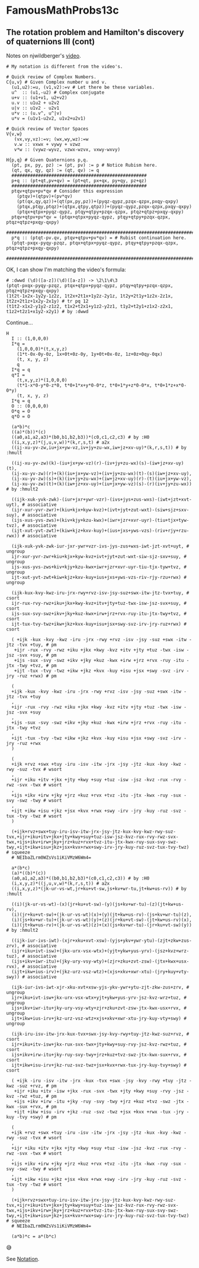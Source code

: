# FamousMathProbs13c
## The rotation problem and Hamilton's discovery of quaternions III (cont)

Notes on njwildberger's [video](http://www.youtube.com/watch?v=g22jAtg3QAk).

    # My notation is different from the video's.

    # Quick review of Complex Numbers.
    C{u,v} # Given Complex number u and v.
      (u1,u2):=u, (v1,v2):=v # Let there be these variables.
      u^  :: (u1,-u2) # Complex conjugate
      u+v :: (u1+v1, u2+v2)
      u.v :: u1u2 + u2v2
      u|v :: u1v2 - u2v1
      u*v :: (u.v^, u^|v)
      u*v = (u1v1-u2v2, u1v2+u2v1)

    # Quick review of Vector Spaces
    V{v,w}
       (vx,vy,vz):=v; (wx,wy,wz):=w
       v.w :: vxwx + vywy + vzwz
       v*w :: (vywz-wyvz, vzwx-wzvx, vxwy-wxvy)

    H{p,q} # Given Quaternions p,q.
      (pt, px, py, pz) := (pt, pv) := p # Notice Rubism here.
      (qt, qx, qy, qz) := (qt, qv) := q
      ###################################################
      p+q :: (pt+qt,pv+qv) = (pt+qt, px+qx, py+qy, pz+qz)
      ###################################################
      ptqv+qtpv+pv*qv # Consider this expression
        (ptqv)+(qtpv)+(pv*qv)
        (pt(qx,qy,qz))+(qt(px,py,pz))+(pyqz-qypz,pzqx-qzpx,pxqy-qxpy)
        (ptqx,ptqy,ptqz)+(qtpx,qtpy,qtpz))+(pyqz-qypz,pzqx-qzpx,pxqy-qxpy)
        (ptqx+qtpx+pyqz-qypz, ptqy+qtpy+pzqx-qzpx, ptqz+qtpz+pxqy-qxpy)
      ptqv+qtpv+pv*qv = (ptqx+qtpx+pyqz-qypz, ptqy+qtpy+pzqx-qzpx, ptqz+qtpz+pxqy-qxpy)
      ####################################################################################
      p*q :: (ptqt-pv.qv, ptqv+qtpv+pv*qv) = # Rubist continuation here.
      (ptqt-pxqx-pyqy-pzqz, ptqx+qtpx+pyqz-qypz, ptqy+qtpy+pzqx-qzpx, ptqz+qtpz+pxqy-qxpy)
      ####################################################################################

OK, I can show I'm matching the video's formula:

    # :dwwd (\d)([a-z])(\d)([a-z]) -> \2\1\4\3
    (ptqt-pxqx-pyqy-pzqz, ptqx+qtpx+pyqz-qypz, ptqy+qtpy+pzqx-qzpx, ptqz+qtpz+pxqy-qxpy)
    (1t2t-1x2x-1y2y-1z2z, 1t2x+2t1x+1y2z-2y1z, 1t2y+2t1y+1z2x-2z1x, 1t2z+2t1z+1x2y-2x1y) # tr pq 12
    (t1t2-x1x2-y1y2-z1z2, t1x2+t2x1+y1z2-y2z1, t1y2+t2y1+z1x2-z2x1, t1z2+t2z1+x1y2-x2y1) # by :dwwd

Continue...

    H
      I :: (1,0,0,0)
      I*q =
        (1,0,0,0)*(t,x,y,z)
        (1*t-0x-0y-0z, 1x+0t+0z-0y, 1y+0t+0x-0z, 1z+0z+0qy-0qx)
        (t, x, y, z)
        q
      I*q = q
      q*I =
        (t,x,y,z)*(1,0,0,0)
        (t*1-x*0-y*0-z*0, t*0+1*x+y*0-0*z, t*0+1*y+z*0-0*x, t*0+1*z+x*0-0*y)
        (t, x, y, z)
      I*q = q
      O :: (0,0,0,0)
      O*q = O
      q*O = O

      (a*b)*c
      ((a)*(b))*(c)
      ((a0,a1,a2,a3)*(b0,b1,b2,b3))*(c0,c1,c2,c3) # by :H0
      ((i,x,y,z)*(j,u,v,w))*(k,r,s,t) # a2x
      ((ij-xu-yv-zw,iu+jx+yw-vz,iv+jy+zu-wx,iw+jz+xv-uy)*(k,r,s,t)) # by :hmult

      ((ij-xu-yv-zw)(k)-(iu+jx+yw-vz)(r)-(iv+jy+zu-wx)(s)-(iw+jz+xv-uy)(t),
      (ij-xu-yv-zw)(r)+(k)(iu+jx+yw-vz)+(iv+jy+zu-wx)(t)-(s)(iw+jz+xv-uy),
      (ij-xu-yv-zw)(s)+(k)(iv+jy+zu-wx)+(iw+jz+xv-uy)(r)-(t)(iu+jx+yw-vz),
      (ij-xu-yv-zw)(t)+(k)(iw+jz+xv-uy)+(iu+jx+yw-vz)(s)-(r)(iv+jy+zu-wx)) # by :hmult2

      ((ijk-xuk-yvk-zwk)-(iur+jxr+ywr-vzr)-(ivs+jys+zus-wxs)-(iwt+jzt+xvt-uyt), # associative
      (ijr-xur-yvr-zwr)+(kiu+kjx+kyw-kvz)+(ivt+jyt+zut-wxt)-(siw+sjz+sxv-suy), # associative
      (ijs-xus-yvs-zws)+(kiv+kjy+kzu-kwx)+(iwr+jzr+xvr-uyr)-(tiu+tjx+tyw-tvz), # associative
      (ijt-xut-yvt-zwt)+(kiw+kjz+kxv-kuy)+(ius+jxs+yws-vzs)-(riv+rjy+rzu-rwx)) # associative

      (ijk-xuk-yvk-zwk-iur-jxr-ywr+vzr-ivs-jys-zus+wxs-iwt-jzt-xvt+uyt, # ungroup
      ijr-xur-yvr-zwr+kiu+kjx+kyw-kvz+ivt+jyt+zut-wxt-siw-sjz-sxv+suy, # ungroup
      ijs-xus-yvs-zws+kiv+kjy+kzu-kwx+iwr+jzr+xvr-uyr-tiu-tjx-tyw+tvz, # ungroup
      ijt-xut-yvt-zwt+kiw+kjz+kxv-kuy+ius+jxs+yws-vzs-riv-rjy-rzu+rwx) # ungroup

      (ijk-kux-kvy-kwz-iru-jrx-rwy+rvz-isv-jsy-suz+swx-itw-jtz-tvx+tuy, # csort
      ijr-rux-rvy-rwz+iku+jkx+kwy-kvz+itv+jty+tuz-twx-isw-jsz-svx+suy, # csort
      ijs-sux-svy-swz+ikv+jky+kuz-kwx+irw+jrz+rvx-ruy-itu-jtx-twy+tvz, # csort
      ijt-tux-tvy-twz+ikw+jkz+kvx-kuy+isu+jsx+swy-svz-irv-jry-ruz+rwx) # csort

      ( +ijk -kux -kvy -kwz -iru -jrx -rwy +rvz -isv -jsy -suz +swx -itw -jtz -tvx +tuy, # pm
       +ijr -rux -rvy -rwz +iku +jkx +kwy -kvz +itv +jty +tuz -twx -isw -jsz -svx +suy, # pm
       +ijs -sux -svy -swz +ikv +jky +kuz -kwx +irw +jrz +rvx -ruy -itu -jtx -twy +tvz, # pm
       +ijt -tux -tvy -twz +ikw +jkz +kvx -kuy +isu +jsx +swy -svz -irv -jry -ruz +rwx) # pm

      (
      +ijk -kux -kvy -kwz -iru -jrx -rwy +rvz -isv -jsy -suz +swx -itw -jtz -tvx +tuy
      ,
      +ijr -rux -rvy -rwz +iku +jkx +kwy -kvz +itv +jty +tuz -twx -isw -jsz -svx +suy
      ,
      +ijs -sux -svy -swz +ikv +jky +kuz -kwx +irw +jrz +rvx -ruy -itu -jtx -twy +tvz
      ,
      +ijt -tux -tvy -twz +ikw +jkz +kvx -kuy +isu +jsx +swy -svz -irv -jry -ruz +rwx
      )

      (
      +ijk +rvz +swx +tuy -iru -isv -itw -jrx -jsy -jtz -kux -kvy -kwz -rwy -suz -tvx # wsort
      ,
      +ijr +iku +itv +jkx +jty +kwy +suy +tuz -isw -jsz -kvz -rux -rvy -rwz -svx -twx # wsort
      ,
      +ijs +ikv +irw +jky +jrz +kuz +rvx +tvz -itu -jtx -kwx -ruy -sux -svy -swz -twy # wsort
      ,
      +ijt +ikw +isu +jkz +jsx +kvx +rwx +swy -irv -jry -kuy -ruz -svz -tux -tvy -twz # wsort
      )

      (+ijk+rvz+swx+tuy-iru-isv-itw-jrx-jsy-jtz-kux-kvy-kwz-rwy-suz-tvx,+ijr+iku+itv+jkx+jty+kwy+suy+tuz-isw-jsz-kvz-rux-rvy-rwz-svx-twx,+ijs+ikv+irw+jky+jrz+kuz+rvx+tvz-itu-jtx-kwx-ruy-sux-svy-swz-twy,+ijt+ikw+isu+jkz+jsx+kvx+rwx+swy-irv-jry-kuy-ruz-svz-tux-tvy-twz) # squeeze
      # NEIbaZLrm0WZsVs1iKiVMzW6Wm4=

      a*(b*c)
      (a)*((b)*(c))
      (a0,a1,a2,a3)*((b0,b1,b2,b3)*(c0,c1,c2,c3)) # by :H0
      (i,x,y,z)*((j,u,v,w)*(k,r,s,t)) # a2x
      ((i,x,y,z)*(jk-ur-vs-wt,jr+ku+vt-sw,js+kv+wr-tu,jt+kw+us-rv)) # by :hmult

      ((i)(jk-ur-vs-wt)-(x)(jr+ku+vt-sw)-(y)(js+kv+wr-tu)-(z)(jt+kw+us-rv),
      (i)(jr+ku+vt-sw)+(jk-ur-vs-wt)(x)+(y)(jt+kw+us-rv)-(js+kv+wr-tu)(z),
      (i)(js+kv+wr-tu)+(jk-ur-vs-wt)(y)+(z)(jr+ku+vt-sw)-(jt+kw+us-rv)(x),
      (i)(jt+kw+us-rv)+(jk-ur-vs-wt)(z)+(x)(js+kv+wr-tu)-(jr+ku+vt-sw)(y)) # by :hmult2

      ((ijk-iur-ivs-iwt)-(xjr+xku+xvt-xsw)-(yjs+ykv+ywr-ytu)-(zjt+zkw+zus-zrv), # associative
      (ijr+iku+ivt-isw)+(jkx-urx-vsx-wtx)+(yjt+ykw+yus-yrv)-(jsz+kvz+wrz-tuz), # associative
      (ijs+ikv+iwr-itu)+(jky-ury-vsy-wty)+(zjr+zku+zvt-zsw)-(jtx+kwx+usx-rvx), # associative
      (ijt+ikw+ius-irv)+(jkz-urz-vsz-wtz)+(xjs+xkv+xwr-xtu)-(jry+kuy+vty-swy)) # associative

      (ijk-iur-ivs-iwt-xjr-xku-xvt+xsw-yjs-ykv-ywr+ytu-zjt-zkw-zus+zrv, # ungroup
      ijr+iku+ivt-isw+jkx-urx-vsx-wtx+yjt+ykw+yus-yrv-jsz-kvz-wrz+tuz, # ungroup
      ijs+ikv+iwr-itu+jky-ury-vsy-wty+zjr+zku+zvt-zsw-jtx-kwx-usx+rvx, # ungroup
      ijt+ikw+ius-irv+jkz-urz-vsz-wtz+xjs+xkv+xwr-xtu-jry-kuy-vty+swy) # ungroup

      (ijk-iru-isv-itw-jrx-kux-tvx+swx-jsy-kvy-rwy+tuy-jtz-kwz-suz+rvz, # csort
      ijr+iku+itv-isw+jkx-rux-svx-twx+jty+kwy+suy-rvy-jsz-kvz-rwz+tuz, # csort
      ijs+ikv+irw-itu+jky-ruy-svy-twy+jrz+kuz+tvz-swz-jtx-kwx-sux+rvx, # csort
      ijt+ikw+isu-irv+jkz-ruz-svz-twz+jsx+kvx+rwx-tux-jry-kuy-tvy+swy) # csort

      ( +ijk -iru -isv -itw -jrx -kux -tvx +swx -jsy -kvy -rwy +tuy -jtz -kwz -suz +rvz, # pm
       +ijr +iku +itv -isw +jkx -rux -svx -twx +jty +kwy +suy -rvy -jsz -kvz -rwz +tuz, # pm
       +ijs +ikv +irw -itu +jky -ruy -svy -twy +jrz +kuz +tvz -swz -jtx -kwx -sux +rvx, # pm
       +ijt +ikw +isu -irv +jkz -ruz -svz -twz +jsx +kvx +rwx -tux -jry -kuy -tvy +swy) # pm

      (
      +ijk +rvz +swx +tuy -iru -isv -itw -jrx -jsy -jtz -kux -kvy -kwz -rwy -suz -tvx # wsort
      ,
      +ijr +iku +itv +jkx +jty +kwy +suy +tuz -isw -jsz -kvz -rux -rvy -rwz -svx -twx # wsort
      ,
      +ijs +ikv +irw +jky +jrz +kuz +rvx +tvz -itu -jtx -kwx -ruy -sux -svy -swz -twy # wsort
      ,
      +ijt +ikw +isu +jkz +jsx +kvx +rwx +swy -irv -jry -kuy -ruz -svz -tux -tvy -twz # wsort
      )

      (+ijk+rvz+swx+tuy-iru-isv-itw-jrx-jsy-jtz-kux-kvy-kwz-rwy-suz-tvx,+ijr+iku+itv+jkx+jty+kwy+suy+tuz-isw-jsz-kvz-rux-rvy-rwz-svx-twx,+ijs+ikv+irw+jky+jrz+kuz+rvx+tvz-itu-jtx-kwx-ruy-sux-svy-swz-twy,+ijt+ikw+isu+jkz+jsx+kvx+rwx+swy-irv-jry-kuy-ruz-svz-tux-tvy-twz) # squeeze
      # NEIbaZLrm0WZsVs1iKiVMzW6Wm4=

      (a*b)*c = a*(b*c)

:sweat_smile:


See [Notation](../Notation.md).
